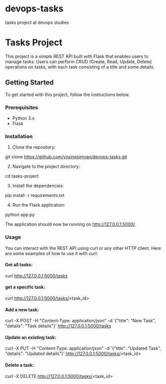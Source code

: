 # devops-tasks
tasks project at devops studies

# Tasks Project

This project is a simple REST API built with Flask that enables users to manage tasks. Users can perform CRUD (Create, Read, Update, Delete) operations on tasks, with each task consisting of a title and some details.

## Getting Started

To get started with this project, follow the instructions below.

### Prerequisites

- Python 3.x
- Flask

### Installation

1. Clone the repository:

git clone https://github.com/yosinesimyan/devops-tasks.git

2. Navigate to the project directory:

cd tasks-project

3. Install the dependencies:

pip install -r requirements.txt

4. Run the Flask application:

python app.py

The application should now be running on http://127.0.0.1:5000/.

### Usage

You can interact with the REST API using curl or any other HTTP client. Here are some examples of how to use it with curl:

#### Get all tasks:

curl http://127.0.0.1:5000/tasks

#### get a specific task:

curl http://127.0.0.1:5000/tasks/<task_id>

#### Add a new task:

curl -X POST -H "Content-Type: application/json" -d '{"title": "New Task", "details": "Task details"}' http://127.0.0.1:5000/tasks

#### Update an existing task:

curl -X PUT -H "Content-Type: application/json" -d '{"title": "Updated Task", "details": "Updated details"}' http://127.0.0.1:5000/tasks/<task_id>

#### Delete a task:

curl -X DELETE http://127.0.0.1:5000/tasks/<task_id>

